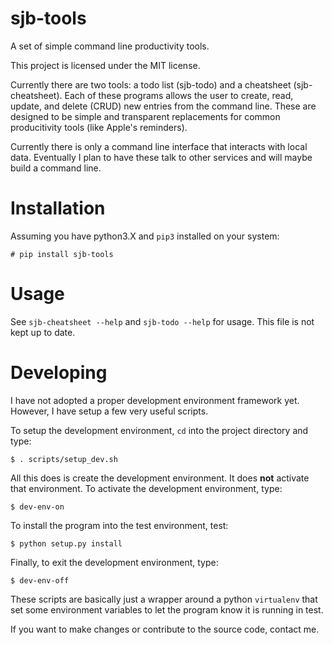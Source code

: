 # sjb-tools
A set of simple command line productivity tools.

This project is licensed under the MIT license.

Currently there are two tools: a todo list (sjb-todo) and a cheatsheet
(sjb-cheatsheet). Each of these programs allows the user to create, read,
update, and delete (CRUD) new entries from the command line. These are
designed to be simple and transparent replacements for common producitivity
tools (like Apple's reminders).

Currently there is only a command line interface that interacts with local
data. Eventually I plan to have these talk to other services and will maybe
build a command line.


# Installation
Assuming you have python3.X and `pip3` installed on your system:
~~~~
# pip install sjb-tools
~~~~

# Usage
See `sjb-cheatsheet --help` and `sjb-todo --help` for usage. This file is not
kept up to date.

# Developing
I have not adopted a proper development environment framework yet. However, I
have setup a few very useful scripts.

To setup the development environment, `cd` into the project directory and type:
~~~~
$ . scripts/setup_dev.sh
~~~~
All this does is create the development environment. It does **not** activate that environment. To activate the development environment, type:
~~~~
$ dev-env-on
~~~~
To install the program into the test environment, test:
~~~~
$ python setup.py install
~~~~
Finally, to exit the development environment, type:
~~~~
$ dev-env-off
~~~~
These scripts are basically just a wrapper around a python `virtualenv` that
set some environment variables to let the program know it is running in test.

If you want to make changes or contribute to the source code, contact me.
